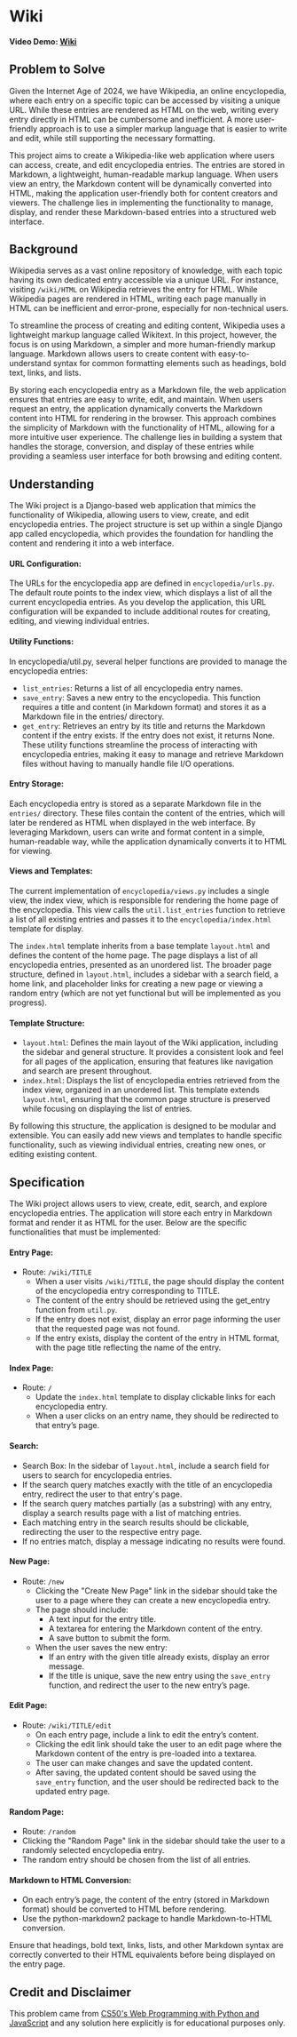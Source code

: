# Wiki

#### Video Demo: [Wiki](https://youtu.be/k8kBOH-9AWA)

## Problem to Solve

Given the Internet Age of 2024, we have Wikipedia, an online encyclopedia, where each entry on a specific topic can be accessed by visiting a unique URL. While these entries are rendered as HTML on the web, writing every entry directly in HTML can be cumbersome and inefficient. A more user-friendly approach is to use a simpler markup language that is easier to write and edit, while still supporting the necessary formatting.

This project aims to create a Wikipedia-like web application where users can access, create, and edit encyclopedia entries. The entries are stored in Markdown, a lightweight, human-readable markup language. When users view an entry, the Markdown content will be dynamically converted into HTML, making the application user-friendly both for content creators and viewers. The challenge lies in implementing the functionality to manage, display, and render these Markdown-based entries into a structured web interface.

## Background

Wikipedia serves as a vast online repository of knowledge, with each topic having its own dedicated entry accessible via a unique URL. For instance, visiting `/wiki/HTML` on Wikipedia retrieves the entry for HTML. While Wikipedia pages are rendered in HTML, writing each page manually in HTML can be inefficient and error-prone, especially for non-technical users.

To streamline the process of creating and editing content, Wikipedia uses a lightweight markup language called Wikitext. In this project, however, the focus is on using Markdown, a simpler and more human-friendly markup language. Markdown allows users to create content with easy-to-understand syntax for common formatting elements such as headings, bold text, links, and lists.

By storing each encyclopedia entry as a Markdown file, the web application ensures that entries are easy to write, edit, and maintain. When users request an entry, the application dynamically converts the Markdown content into HTML for rendering in the browser. This approach combines the simplicity of Markdown with the functionality of HTML, allowing for a more intuitive user experience. The challenge lies in building a system that handles the storage, conversion, and display of these entries while providing a seamless user interface for both browsing and editing content.

## Understanding

The Wiki project is a Django-based web application that mimics the functionality of Wikipedia, allowing users to view, create, and edit encyclopedia entries. The project structure is set up within a single Django app called encyclopedia, which provides the foundation for handling the content and rendering it into a web interface.

#### URL Configuration:
The URLs for the encyclopedia app are defined in `encyclopedia/urls.py`. The default route points to the index view, which displays a list of all the current encyclopedia entries. As you develop the application, this URL configuration will be expanded to include additional routes for creating, editing, and viewing individual entries.

#### Utility Functions:
In encyclopedia/util.py, several helper functions are provided to manage the encyclopedia entries:
* `list_entries`: Returns a list of all encyclopedia entry names.
* `save_entry`: Saves a new entry to the encyclopedia. This function requires a title and content (in Markdown format) and stores it as a Markdown file in the entries/ directory.
* `get_entry`: Retrieves an entry by its title and returns the Markdown content if the entry exists. If the entry does not exist, it returns None. These utility functions streamline the process of interacting with encyclopedia entries, making it easy to manage and retrieve Markdown files without having to manually handle file I/O operations.

#### Entry Storage:
Each encyclopedia entry is stored as a separate Markdown file in the `entries/` directory. These files contain the content of the entries, which will later be rendered as HTML when displayed in the web interface. By leveraging Markdown, users can write and format content in a simple, human-readable way, while the application dynamically converts it to HTML for viewing.

#### Views and Templates:
The current implementation of `encyclopedia/views.py` includes a single view, the index view, which is responsible for rendering the home page of the encyclopedia. This view calls the `util.list_entries` function to retrieve a list of all existing entries and passes it to the `encyclopedia/index.html` template for display.

The `index.html` template inherits from a base template `layout.html` and defines the content of the home page. The page displays a list of all encyclopedia entries, presented as an unordered list. The broader page structure, defined in `layout.html`, includes a sidebar with a search field, a home link, and placeholder links for creating a new page or viewing a random entry (which are not yet functional but will be implemented as you progress).

#### Template Structure:
* `layout.html`: Defines the main layout of the Wiki application, including the sidebar and general structure. It provides a consistent look and feel for all pages of the application, ensuring that features like navigation and search are present throughout.
* `index.html`: Displays the list of encyclopedia entries retrieved from the index view, organized in an unordered list. This template extends `layout.html`, ensuring that the common page structure is preserved while focusing on displaying the list of entries.

By following this structure, the application is designed to be modular and extensible. You can easily add new views and templates to handle specific functionality, such as viewing individual entries, creating new ones, or editing existing content.

## Specification

The Wiki project allows users to view, create, edit, search, and explore encyclopedia entries. The application will store each entry in Markdown format and render it as HTML for the user. Below are the specific functionalities that must be implemented:

#### Entry Page:
* Route: `/wiki/TITLE`
    * When a user visits `/wiki/TITLE`, the page should display the content of the encyclopedia entry corresponding to TITLE.
    * The content of the entry should be retrieved using the get_entry function from `util.py`.
    * If the entry does not exist, display an error page informing the user that the requested page was not found.
    * If the entry exists, display the content of the entry in HTML format, with the page title reflecting the name of the entry.

#### Index Page:
* Route: `/`
    * Update the `index.html` template to display clickable links for each encyclopedia entry.
    * When a user clicks on an entry name, they should be redirected to that entry’s page.

#### Search:
* Search Box: In the sidebar of `layout.html`, include a search field for users to search for encyclopedia entries.
* If the search query matches exactly with the title of an encyclopedia entry, redirect the user to that entry's page.
* If the search query matches partially (as a substring) with any entry, display a search results page with a list of matching entries.
* Each matching entry in the search results should be clickable, redirecting the user to the respective entry page.
* If no entries match, display a message indicating no results were found.

#### New Page:
* Route: `/new`
    * Clicking the "Create New Page" link in the sidebar should take the user to a page where they can create a new encyclopedia entry.
    * The page should include:
        * A text input for the entry title.
        * A textarea for entering the Markdown content of the entry.
        * A save button to submit the form.
    * When the user saves the new entry:
        * If an entry with the given title already exists, display an error message.
        * If the title is unique, save the new entry using the `save_entry` function, and redirect the user to the new entry’s page.

#### Edit Page:
* Route: `/wiki/TITLE/edit`
    * On each entry page, include a link to edit the entry’s content.
    * Clicking the edit link should take the user to an edit page where the Markdown content of the entry is pre-loaded into a textarea.
    * The user can make changes and save the updated content.
    * After saving, the updated content should be saved using the `save_entry` function, and the user should be redirected back to the updated entry page.

#### Random Page:
* Route: `/random`
* Clicking the "Random Page" link in the sidebar should take the user to a randomly selected encyclopedia entry.
* The random entry should be chosen from the list of all entries.

#### Markdown to HTML Conversion:
* On each entry’s page, the content of the entry (stored in Markdown format) should be converted to HTML before rendering.
* Use the python-markdown2 package to handle Markdown-to-HTML conversion.

Ensure that headings, bold text, links, lists, and other Markdown syntax are correctly converted to their HTML equivalents before being displayed on the entry page.

## Credit and Disclaimer

This problem came from [CS50's Web Programming with Python and JavaScript](https://cs50.harvard.edu/web/2020/projects/1/wiki/) and any solution here explicitly is for educational purposes only.
